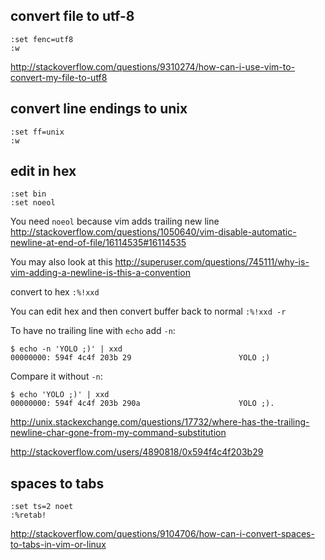 ## convert file to utf-8

```
:set fenc=utf8
:w
```

http://stackoverflow.com/questions/9310274/how-can-i-use-vim-to-convert-my-file-to-utf8

## convert line endings to unix

```
:set ff=unix
:w
```

## edit in hex

```
:set bin
:set noeol
```

You need `noeol` because vim adds trailing new line http://stackoverflow.com/questions/1050640/vim-disable-automatic-newline-at-end-of-file/16114535#16114535

You may also look at this http://superuser.com/questions/745111/why-is-vim-adding-a-newline-is-this-a-convention


convert to hex `:%!xxd`

You can edit hex and then convert buffer back to normal `:%!xxd -r`

To have no trailing line with `echo` add `-n`:

```
$ echo -n 'YOLO ;)' | xxd
00000000: 594f 4c4f 203b 29                        YOLO ;)
```

Compare it without `-n`:

```
$ echo 'YOLO ;)' | xxd
00000000: 594f 4c4f 203b 290a                      YOLO ;).
```

http://unix.stackexchange.com/questions/17732/where-has-the-trailing-newline-char-gone-from-my-command-substitution

http://stackoverflow.com/users/4890818/0x594f4c4f203b29

## spaces to tabs

```
:set ts=2 noet
:%retab!
```

http://stackoverflow.com/questions/9104706/how-can-i-convert-spaces-to-tabs-in-vim-or-linux
